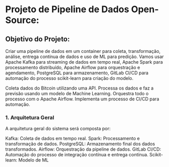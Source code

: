 # Projeto de Pipeline de Dados Open-Source:

## Objetivo do Projeto:
Criar uma pipeline de dados em um container para coleta, transformação, análise, entrega contínua de dados e uso de ML para predição. Vamos usar Apache Kafka para streaming de dados em tempo real, Apache Spark para processamento distribuído, Apache Airflow para orquestração e agendamento, PostgreSQL para armazenamento, GitLab CI/CD para automação do processo scikit-learn para criação do modelo.

Coleta dados do Bitcoin utilizando uma API.
Processa os dados e faz a previsão usando um modelo de Machine Learning.
Orquestra todo o processo com o Apache Airflow.
Implementa um processo de CI/CD para automação.

### 1. Arquitetura Geral
A arquitetura geral do sistema será composta por:

Kafka: Coleta de dados em tempo real.
Spark: Processamento e transformação de dados.
PostgreSQL: Armazenamento final dos dados transformados.
Airflow: Orquestração da pipeline de dados.
GitLab CI/CD: Automação do processo de integração contínua e entrega contínua.
Scikit-learn: Modelo de ML


